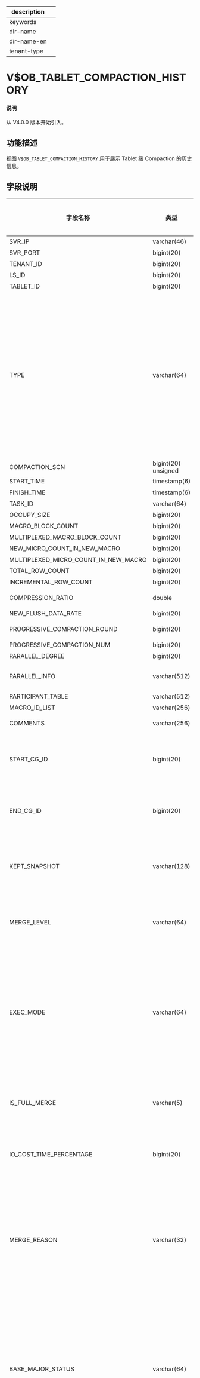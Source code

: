|description||
|---|---|
|keywords||
|dir-name||
|dir-name-en||
|tenant-type||

# V$OB_TABLET_COMPACTION_HISTORY

<main id="notice" type='explain'>
  <h4>说明</h4>
  <p>从 V4.0.0 版本开始引入。</p>
</main>

## 功能描述

视图 `V$OB_TABLET_COMPACTION_HISTORY` 用于展示 Tablet 级 Compaction 的历史信息。

## 字段说明

|                 字段名称 |      类型    | **是否可以为 NULL** |       描述       |
|--------------------------------------|--------------|----------------|--------|
|SVR_IP    |varchar(46)    |NO   |服务器IP    |
|SVR_PORT    |bigint(20)    |NO   |服务器端口号    |
|TENANT_ID    |bigint(20)    |NO   |租户ID    |
|LS_ID    |bigint(20)    |NO   |日志流ID    |
|TABLET_ID    |bigint(20)    |NO   |数据分片ID    |
|TYPE    |varchar(64)    |NO   | Compaction 的类型：<ul><li>`MDS_TABLE_MERGE`：将系统的元数据按照 SSTable 的格式持久化到磁盘里。</li> <li>`MAJOR_MERGE`：租户级合并</li> <li>`MEDIUM_MERGE`：分区级合并</li> <li>`MINI_MERGE`：Mini Compaction，将 MemTable 转变成 Mini SSTable。</li> <li>`MINOR_MERGE`：Minor Compaction，多个 Mini SSTable 或多个 Mini SSTable 与 Minor SSTable 合成一个 Minor SSTable。</li> <li>`META_MAJOR_MERGE`：一种特殊的 Compaction 类型，是将某个指定时间点之前的数据合成一个 Meta Major SSTable，其数据格式与 Major SSTable 一样，不包含多版本数据和未提交事务数据。</li></ul>    |
|COMPACTION_SCN    |bigint(20) unsigned    |NO   |合并版本信息    |
|START_TIME    |timestamp(6)    |NO   |开始时间    |
|FINISH_TIME    |timestamp(6)    |NO   |结束时间    |
|TASK_ID    |varchar(64)    |NO   |任务执行Trace    |
|OCCUPY_SIZE    |bigint(20)    |NO   |数据量    |
|MACRO_BLOCK_COUNT    |bigint(20)    |NO   |宏块数    |
|MULTIPLEXED_MACRO_BLOCK_COUNT    |bigint(20)    |NO   |重用宏块数    |
|NEW_MICRO_COUNT_IN_NEW_MACRO    |bigint(20)    |NO   |新生成宏块中的新微块数    |
|MULTIPLEXED_MICRO_COUNT_IN_NEW_MACRO    |bigint(20)    |NO   |新生成宏块中的重用微块数    |
|TOTAL_ROW_COUNT    |bigint(20)    |NO   |总行数    |
|INCREMENTAL_ROW_COUNT    |bigint(20)    |NO   |新输出的行    |
|COMPRESSION_RATIO    |double    |NO   |新数据的压缩率 = 新增宏块数据在压缩后/压缩前比率    |
|NEW_FLUSH_DATA_RATE    |bigint(20)    |NO   |新数据的输出速度，单位KB/s    |
|PROGRESSIVE_COMPACTION_ROUND    |bigint(20)    |NO   |渐近合并当前轮次（如果为全量合并，该列为-1）    |
|PROGRESSIVE_COMPACTION_NUM    |bigint(20)    |NO   |渐近合并总轮次    |
|PARALLEL_DEGREE    |bigint(20)    |NO   |并行度    |
|PARALLEL_INFO    |varchar(512)    |NO   |并行任务信息，会展示并行任务扫描的数据量/运行时间/输出的数据量的统计信息（min/max/avg）    |
|PARTICIPANT_TABLE    |varchar(512)    |NO   |参与本次compaction的table信息    |
|MACRO_ID_LIST    |varchar(256)    |NO   |输出的宏块列表，宏块列表过长则不展示    |
|COMMENTS    |varchar(256)    |NO   |记录曾经失败的compaction历史信息、本次compaction的耗时采集信息等    |
| START_CG_ID                     | bigint(20)   | NO   |  Column Group 的 Start ID<main id="notice" type='explain'><h4>说明</h4><p>该字段从 V4.3.0 版本开始引入。</p></main>    |
| END_CG_ID                       | bigint(20)   | NO   |  Column Group 的 End ID <main id="notice" type='explain'><h4>说明</h4><p>该字段从 V4.3.0 版本开始引入。</p></main>   |
| KEPT_SNAPSHOT                   | varchar(128) | NO   |  展示本次 Compaction 选择的多版本位点保留信息<main id="notice" type='explain'><h4>说明</h4><p>该字段从 V4.3.0 版本开始引入。</p></main>    |
| MERGE_LEVEL                     | varchar(64)  | NO   |  展示本次执行时是否采用合并/微块重用<main id="notice" type='explain'><h4>说明</h4><p>该字段从 V4.3.0 版本开始引入。</p></main>    |
| EXEC_MODE                       | varchar(64)  | NO   | 展示该合并 Trace 的模式：<ul><li>`EXEC_MODE_LOCAL`：本地模式，输出宏块到本地磁盘</li> <li>`EXEC_MODE_VALIDATE`：共享模式，仅计算 Checksum，不输出宏块。当前版本暂不支持该模式。</li> <li>`EXEC_MODE_OUTPUT`：共享模式，输出宏块到共享存储。当前版本暂不支持该模式。</li></ul> <main id="notice" type='explain'><h4>说明</h4><p>该字段从 V4.3.3 版本开始引入。</p></main> |
| IS_FULL_MERGE                   | varchar(5)   | NO   | 是否为全量合并。<main id="notice" type='explain'><h4>说明</h4><p>该字段从 V4.3.3 版本开始引入。</p></main> |
| IO_COST_TIME_PERCENTAGE         | bigint(20)   | NO   | IO 时间占合并时间的比例。 <main id="notice" type='explain'><h4>说明</h4><p>该字段从 V4.3.3 版本开始引入。</p></main> |
| MERGE_REASON                    | varchar(32)  | NO   | 合并发起的原因，取值如下：<ul><li>`LOAD_DATA_SCENE`：导数场景</li> <li>`TOMBSTONE_SCENE`：墓碑场景</li> <li>`INEFFICIENT_QUERY`：慢查询场景</li> <li>`FREQUENT_WRITE`：频繁写场景</li> <li>`TENANT_MAJOR`：租户级合并</li> <li>`USER_REQUEST`：用户发起的合并</li> <li>`REBUILD_COLUMN_GROUP`：行转列场景</li></ul> <main id="notice" type='explain'><h4>说明</h4><p>该字段从 V4.3.3 版本开始引入。</p></main> |
| BASE_MAJOR_STATUS               | varchar(64)  | NO   | 合并前 Major SSTable 的类型：<ul><li>`COL_WITH_ALL`：定义时为行列混存表，基线数据为行列混存</li> <li>`COL_ONLY_ALL`：定义时为行列混存表，基线数据自适应优化只存行存</li> <li>`PURE_COL`：定义时为纯列存表，基线数据为纯列存</li> <li>`PURE_COL_ONLY_ALL`：定义时为纯列存表，基线数据自适应优化只存行存</li> <li>`ROW_STORE_MAJOR`：行存表</li></ul> <main id="notice" type='explain'><h4>说明</h4><p>该字段从 V4.3.3 版本开始引入。</p></main>|
| CO_MERGE_TYPE                   | varchar(64)  | NO   | 列存合并类型：<ul><li>`BUILD_COLUMN_STORE_MERGE`：合并为列存</li> <li>`BUILD_ROW_STORE_MERGE`：合并为行存</li> <li>`USE_RS_BUILD_SCHEMA_MATCH_MERGE`：合并为匹配 Schema 的存储类型</li></ul> <main id="notice" type='explain'><h4>说明</h4><p>该字段从 V4.3.3 版本开始引入。</p></main> |

## 查询示例

系统租户查看本 OBServer 节点上 Tablet 级 Compaction 的历史信息。

```shell
obclient [oceanbase]> SELECT * FROM oceanbase.V$OB_TABLET_COMPACTION_HISTORY LIMIT 1\G
```

查询结果如下：

```shell
*************************** 1. row ***************************
                              SVR_IP: 172.xx.xx.xx
                            SVR_PORT: 2882
                           TENANT_ID: 1
                               LS_ID: 1
                           TABLET_ID: 60476
                                TYPE: MAJOR_MERGE
                      COMPACTION_SCN: 1722880802113420567
                          START_TIME: 2024-08-06 02:00:06.614158
                         FINISH_TIME: 2024-08-06 02:00:06.620664
                             TASK_ID: YB4XXXXXXXXX-000XXXXXXXXXXXXX-0-0
                         OCCUPY_SIZE: 0
                   MACRO_BLOCK_COUNT: 0
       MULTIPLEXED_MACRO_BLOCK_COUNT: 0
        NEW_MICRO_COUNT_IN_NEW_MACRO: 0
MULTIPLEXED_MICRO_COUNT_IN_NEW_MACRO: 0
                     TOTAL_ROW_COUNT: 0
               INCREMENTAL_ROW_COUNT: 0
                   COMPRESSION_RATIO: 1
                 NEW_FLUSH_DATA_RATE: 0
        PROGRESSIVE_COMPACTION_ROUND: 1
          PROGRESSIVE_COMPACTION_NUM: 0
                     PARALLEL_DEGREE: 1
                       PARALLEL_INFO: -
                   PARTICIPANT_TABLE: table_cnt=1,[MAJOR]snapshot_version=1;
                       MACRO_ID_LIST:
                            COMMENTS: comment="merge_reason="TENANT_MAJOR";time=add_time:1722880806613978|total=6.51ms;";
                         START_CG_ID: 0
                           END_CG_ID: 0
                       KEPT_SNAPSHOT: {type:"SNAPSHOT_UNDO_RETENTION", snapshot:1722879002117556503}
                         MERGE_LEVEL: MICRO_BLOCK_LEVEL
                           EXEC_MODE: EXEC_MODE_LOCAL
             IO_COST_TIME_PERCENTAGE: 5
                        MERGE_REASON:
                   BASE_MAJOR_STATUS:
                       CO_MERGE_TYPE:
1 row in set
```

## 相关视图或文档

* [GV$OB_TABLET_COMPACTION_HISTORY](4300.gv-ob_tablet_compaction_history-of-sys-tenant.md)

* [V$OB_TABLET_COMPACTION_PROGRESS](34800.v-ob_tablet_compaction_progress-of-sys-tenant.md)

* [查看转储信息](../../../200.system-management/500.manage-data-storage/100.dump-management/400.view-dump-information.md)

* [查看合并信息](../../../200.system-management/500.manage-data-storage/200.merge-management/500.view-merge-process.md)


